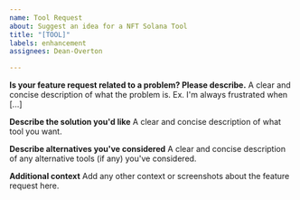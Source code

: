 ```yaml
---
name: Tool Request
about: Suggest an idea for a NFT Solana Tool
title: "[TOOL]"
labels: enhancement
assignees: Dean-Overton

---
```


**Is your feature request related to a problem? Please describe.**
A clear and concise description of what the problem is. Ex. I'm always frustrated when [...]

**Describe the solution you'd like**
A clear and concise description of what tool you want.

**Describe alternatives you've considered**
A clear and concise description of any alternative tools (if any) you've considered.

**Additional context**
Add any other context or screenshots about the feature request here.
